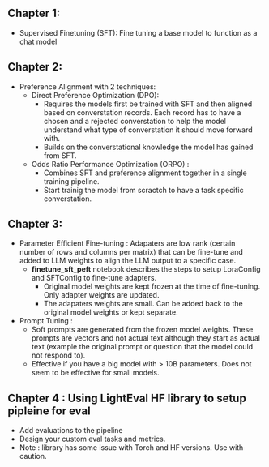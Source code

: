

## Chapter 1:
- Supervised Finetuning (SFT): Fine tuning a base model to function as a chat model

## Chapter 2:
- Preference Alignment with 2 techniques:
    - Direct Preference Optimization (DPO): 
        - Requires the models first be trained with SFT and then aligned based on converstation records.
          Each record has to have a chosen and a rejected converstation to help the model understand
          what type of converstation it should move forward with.
        - Builds on the converstational knowledge the model has gained from SFT.
    - Odds Ratio Performance Optimization (ORPO) :
        - Combines SFT and preference alignment together in a single training pipeline.
        - Start trainig the model from scractch to have a task specific converstation.

## Chapter 3:
- Parameter Efficient Fine-tuning : 
  Adapaters are low rank (certain number of rows and columns per matrix) that can be fine-tune and added to LLM 
  weights to align the LLM output to a specific case. 
  - __finetune_sft_peft__ notebook describes the steps to setup LoraConfig and SFTConfig to fine-tune adapters.
    - Original model weights are kept frozen at the time of fine-tuning. Only adapter weights are updated.
    - The adapaters weights are small. Can be added back to the original model weights or kept separate.
- Prompt Tuning :
  - Soft prompts are generated from the frozen model weights. These prompts are vectors and not actual text although they start as actual text (example the original prompt or question that the model could not respond to).
  - Effective if you have a big model with > 10B parameters. Does not seem to be effective for small models.

## Chapter 4 : Using LightEval HF library to setup pipleine for eval
- Add evaluations to the pipeline
- Design your custom eval tasks and metrics.
- Note : library has some issue with Torch and HF versions. Use with caution.